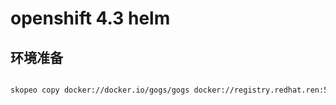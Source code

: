 # openshift 4.3 helm


## 环境准备

```bash

skopeo copy docker://docker.io/gogs/gogs docker://registry.redhat.ren:5443/docker.io/gogs/gogs

```
